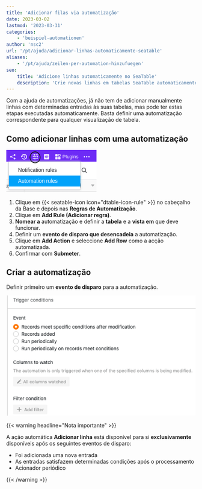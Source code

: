 ```yaml
---
title: 'Adicionar filas via automatização'
date: 2023-03-02
lastmod: '2023-03-31'
categories:
    - 'beispiel-automationen'
author: 'nsc2'
url: '/pt/ajuda/adicionar-linhas-automaticamente-seatable'
aliases:
    - '/pt/ajuda/zeilen-per-automation-hinzufuegen'
seo:
    title: 'Adicione linhas automaticamente no SeaTable'
    description: 'Crie novas linhas em tabelas SeaTable automaticamente por regras ou agenda – sem lançamentos manuais repetitivos.'
---
```


Com a ajuda de automatizações, já não tem de adicionar manualmente linhas com determinadas entradas às suas tabelas, mas pode ter estas etapas executadas automaticamente. Basta definir uma automatização correspondente para qualquer visualização de tabela.

## Como adicionar linhas com uma automatização

![Adicionar entradas via automatização](images/how-to-use-automations-for-locking-rows-3.png)

1. Clique em {{< seatable-icon icon="dtable-icon-rule" >}} no cabeçalho da Base e depois nas **Regras de Automatização**.
2. Clique em **Add Rule (Adicionar regra)**.
3. **Nomear a** automatização e definir a **tabela** e a **vista em** que deve funcionar.
4. Definir um **evento de disparo que desencadeia** a automatização.
5. Clique em **Add Action** e seleccione **Add Row** como a acção automatizada.
6. Confirmar com **Submeter**.

## Criar a automatização

Definir primeiro um **evento de disparo** para a automatização.

![Eventos de activação basicamente disponíveis para selecção](images/trigger-options-for-archivating-rows.png)

{{< warning  headline="Nota importante" >}}

A ação automática **Adicionar linha** está disponível para si **exclusivamente** disponíveis após os seguintes eventos de disparo:

- Foi adicionada uma nova entrada
- As entradas satisfazem determinadas condições após o processamento
- Acionador periódico

{{< /warning >}}
